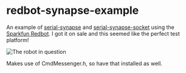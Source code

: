 # redbot-synapse-example
An example of [serial-synapse](https://github.com/hlfshell/serial-synapse) and [serial-synapse-socket](https://github.com/hlfshell/serial-synapse-socket) using the [Sparkfun Redbot](https://www.sparkfun.com/products/13166). I got it on sale and this seemed like the perfect test platform!

![The robot in question](https://cdn.sparkfun.com//assets/parts/1/0/2/8/8/13166-07a.jpg)

Makes use of CmdMessenger.h, so have that installed as well.
